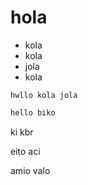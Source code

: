 # hola

* kola
* kola
* jola
* kola

``` hwllo kola jola ```

```sh
hello biko
```

ki kbr

eito aci

amio valo
